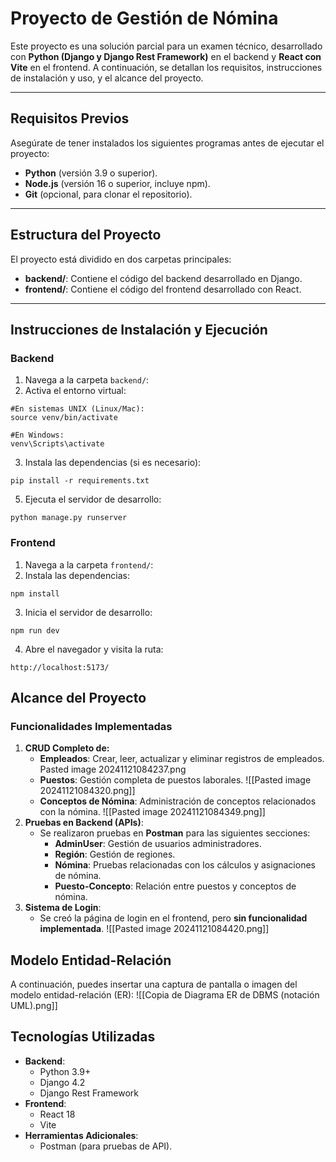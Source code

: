 # Proyecto de Gestión de Nómina

Este proyecto es una solución parcial para un examen técnico, desarrollado con **Python (Django y Django Rest Framework)** en el backend y **React con Vite** en el frontend. A continuación, se detallan los requisitos, instrucciones de instalación y uso, y el alcance del proyecto.

---

## **Requisitos Previos**

Asegúrate de tener instalados los siguientes programas antes de ejecutar el proyecto:

- **Python** (versión 3.9 o superior).
- **Node.js** (versión 16 o superior, incluye npm).
- **Git** (opcional, para clonar el repositorio).

---

## **Estructura del Proyecto**

El proyecto está dividido en dos carpetas principales:

- **backend/**: Contiene el código del backend desarrollado en Django.
- **frontend/**: Contiene el código del frontend desarrollado con React.

---

## **Instrucciones de Instalación y Ejecución**

### **Backend**
1. Navega a la carpeta `backend/`:
2. Activa el entorno virtual:
```
#En sistemas UNIX (Linux/Mac):
source venv/bin/activate

#En Windows:
venv\Scripts\activate
```
3. Instala las dependencias (si es necesario):
```
pip install -r requirements.txt
```
5. Ejecuta el servidor de desarrollo:
```
python manage.py runserver
```

### **Frontend**
1. Navega a la carpeta `frontend/`:
2. Instala las dependencias:
```
npm install
```
3. Inicia el servidor de desarrollo:
```
npm run dev
```
4. Abre el navegador y visita la ruta:
```
http://localhost:5173/
```

## **Alcance del Proyecto**

### **Funcionalidades Implementadas**

1. **CRUD Completo de:**
    - **Empleados**: Crear, leer, actualizar y eliminar registros de empleados.
    Pasted image 20241121084237.png
    - **Puestos**: Gestión completa de puestos laborales.
	![[Pasted image 20241121084320.png]]
    - **Conceptos de Nómina**: Administración de conceptos relacionados con la nómina.
    ![[Pasted image 20241121084349.png]]
1. **Pruebas en Backend (APIs)**:
    - Se realizaron pruebas en **Postman** para las siguientes secciones:
        - **AdminUser**: Gestión de usuarios administradores.
        - **Región**: Gestión de regiones.
        - **Nómina**: Pruebas relacionadas con los cálculos y asignaciones de nómina.
        - **Puesto-Concepto**: Relación entre puestos y conceptos de nómina.
2. **Sistema de Login**:
    - Se creó la página de login en el frontend, pero **sin funcionalidad implementada**.
    ![[Pasted image 20241121084420.png]]

## **Modelo Entidad-Relación**

A continuación, puedes insertar una captura de pantalla o imagen del modelo entidad-relación (ER):
![[Copia de Diagrama ER de DBMS (notación UML).png]]
## **Tecnologías Utilizadas**

- **Backend**:
    - Python 3.9+
    - Django 4.2
    - Django Rest Framework
- **Frontend**:
    - React 18
    - Vite
- **Herramientas Adicionales**:
    - Postman (para pruebas de API).
